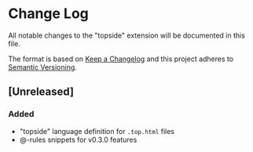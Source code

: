 # Change Log
All notable changes to the "topside" extension will be documented in this file.

The format is based on [Keep a Changelog](http://keepachangelog.com/en/1.0.0/)
and this project adheres to [Semantic Versioning](http://semver.org/spec/v2.0.0.html).

## [Unreleased]

### Added
- "topside" language definition for `.top.html` files
- @-rules snippets for v0.3.0 features
